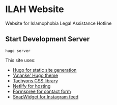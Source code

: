 # ILAH Website

Website for Islamophobia Legal Assistance Hotline

## Start Development Server

```
hugo server
```

This site uses:
- [Hugo for static site generation](https://gohugo.io/documentation/)
- ['Ananke' Hugo theme](https://themes.gohugo.io/themes/gohugo-theme-ananke/)
- [Tachyons CSS library](https://tachyons.io/)
- [Netlify for hosting](https://www.netlify.com/)
- [Formspree for contact form](https://formspree.io/)
- [SnapWidget for Instagram feed](https://snapwidget.com/)
